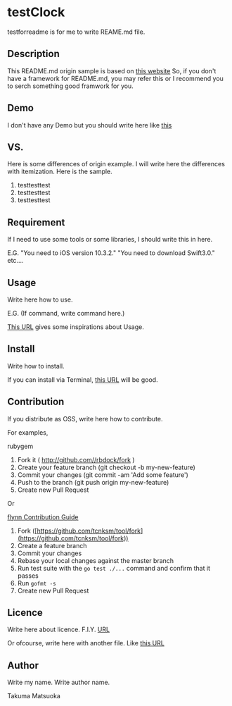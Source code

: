 # testClock

testforreadme is for me to write REAME.md file.

## Description

This README.md origin sample is based on [this website](http://deeeet.com/writing/2014/07/31/readme/)
So, if you don't have a framework for README.md, you may refer this or I recommend you to serch something good framwork for you.

## Demo

I don't have any Demo but you should write here like [this](http://qiita.com/takuya-ki/items/13e445096752b8181de7)

## VS. 

Here is some differences of origin example.
I will write here the differences with itemization.
Here is the sample.

1. testtesttest
2. testtesttest
3. testtesttest

## Requirement

 If I need to use some tools or some libraries, I should write this in here.
 
 E.G.
 "You need to iOS version 10.3.2."
 "You need to download Swift3.0."
 etc....
 
## Usage

Write here how to use.

E.G.
(If command, write command here.)

[This URL](https://github.com/motemen/ghq) gives some inspirations about Usage.

## Install

Write how to install.

If you can install via Terminal, [this URL](https://github.com/expressjs/express) will be good.


## Contribution

If you distribute as OSS, write here how to contribute.

For examples, 

rubygem
1. Fork it ( http://github.com//rbdock/fork )
2. Create your feature branch (git checkout -b my-new-feature)
3. Commit your changes (git commit -am 'Add some feature')
4. Push to the branch (git push origin my-new-feature)
5. Create new Pull Request

Or

[flynn Contribution Guide](https://flynn.io/docs/contributing)
1. Fork ([https://github.com/tcnksm/tool/fork](https://github.com/tcnksm/tool/fork))
2. Create a feature branch
3. Commit your changes
4. Rebase your local changes against the master branch
5. Run test suite with the `go test ./...` command and confirm that it passes
6. Run `gofmt -s`
7. Create new Pull Request

## Licence

Write here about licence.
F.I.Y. [URL](http://qiita.com/tadsan/items/99d816e78ca429093b75)

Or ofcourse, write here with another file.
Like [this URL](https://github.com/peco/peco/blob/master/LICENSE)

## Author

Write my name.
Write author name.

Takuma Matsuoka
